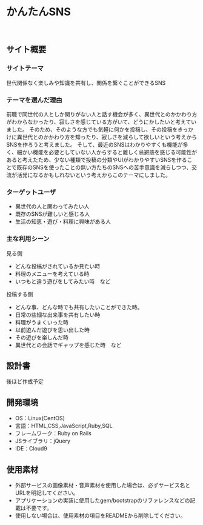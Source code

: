 # かんたんSNS
​
## サイト概要
### サイトテーマ
​世代関係なく楽しみや知識を共有し、関係を繋ぐことができるSNS

### テーマを選んだ理由
​前職で同世代の人としか関りがない人と話す機会が多く、異世代とのかかわり方がわからなかったり、寂しさを感じている方がいて、どうにかしたいと考えていました。
 そのため、そのような方でも気軽に何かを投稿し、その投稿をきっかけに異世代とのかかわり方を知ったり、寂しさを減らして欲しいという考えからSNSを作ろうと考えました。
 そして、最近のSNSはわかりやすくも機能が多く、細かい機能を必要としていない人からすると難しく忌避感を感じる可能性があると考えたため、少ない種類で投稿の分類やUIがわかりやすいSNSを作ることで既存のSNSを使ったことの無い方たちのSNSへの苦手意識を減らしつつ、交流が活発になるかもしれないという考えからこのテーマにしました。

### ターゲットユーザ
- 異世代の人と関わってみたい人
- 既存のSNSが難しいと感じる人
- 生活の知恵・遊び・料理に興味がある人

### 主な利用シーン
見る側
- どんな投稿がされているか見たい時
- 料理のメニューを考えている時
- いつもと違う遊びをしてみたい時　など

投稿する側
- どんな事、どんな時でも共有したいことができた時。
- 日常の些細な出来事を共有したい時
- 料理がうまくいった時
- 以前遊んだ遊びを思い出した時
- その遊びを楽しんだ時
- 異世代との会話でギャップを感じた時　など

## 設計書
後ほど作成予定

## 開発環境
- OS：Linux(CentOS)
- 言語：HTML,CSS,JavaScript,Ruby,SQL
- フレームワーク：Ruby on Rails
- JSライブラリ：jQuery
- IDE：Cloud9
​
## 使用素材
- 外部サービスの画像素材・音声素材を使用した場合は、必ずサービス名とURLを明記してください。
- アプリケーションの実装に使用したgem/bootstrapのリファレンスなどの記載は不要です。
- 使用しない場合は、使用素材の項目をREADMEから削除してください。